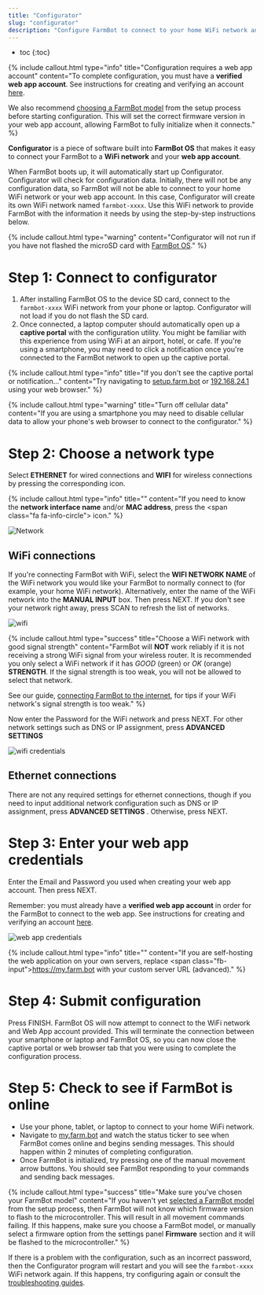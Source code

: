 ```yaml
---
title: "Configurator"
slug: "configurator"
description: "Configure FarmBot to connect to your home WiFi network and web app account"
---
```


* toc
{:toc}

{%
include callout.html
type="info"
title="Configuration requires a web app account"
content="To complete configuration, you must have a **verified web app account**. See instructions for creating and verifying an account [here](../../The-FarmBot-Web-App/the-farmbot-web-app/creating-an-account.md).

We also recommend [choosing a FarmBot model](../../FarmBot-Software/getting-started.md#farmbot-model) from the setup process before starting configuration. This will set the correct firmware version in your web app account, allowing FarmBot to fully initialize when it connects."
%}

**Configurator** is a piece of software built into **FarmBot OS** that makes it easy to connect your FarmBot to a **WiFi network** and your **web app account**.

When FarmBot boots up, it will automatically start up Configurator. Configurator will check for configuration data. Initially, there will not be any configuration data, so FarmBot will not be able to connect to your home WiFi network or your web app account. In this case, Configurator will create its own WiFi network named `farmbot-xxxx`. Use this WiFi network to provide FarmBot with the information it needs by using the step-by-step instructions below.

{%
include callout.html
type="warning"
content="Configurator will not run if you have not flashed the microSD card with [FarmBot OS](../farmbot-os.md)."
%}

# Step 1: Connect to configurator

1. After installing FarmBot OS to the device SD card, connect to the `farmbot-xxxx` WiFi network from your phone or laptop. Configurator will not load if you do not flash the SD card.
2. Once connected, a laptop computer should automatically open up a **captive portal** with the configuration utility. You might be familiar with this experience from using WiFi at an airport, hotel, or cafe. If you're using a smartphone, you may need to click a notification once you're connected to the FarmBot network to open up the captive portal.

{%
include callout.html
type="info"
title="If you don't see the captive portal or notification..."
content="Try navigating to [setup.farm.bot](http://setup.farm.bot) or [192.168.24.1](http://192.168.24.1) using your web browser."
%}

{%
include callout.html
type="warning"
title="Turn off cellular data"
content="If you are using a smartphone you may need to disable cellular data to allow your phone's web browser to connect to the configurator."
%}

# Step 2: Choose a network type

Select **ETHERNET** for wired connections and **WIFI** for wireless connections by pressing the corresponding icon.

{%
include callout.html
type="info"
title=""
content="If you need to know the **network interface name** and/or **MAC address**, press the <span class=\"fa fa-info-circle\"></span> icon."
%}

![Network](_images/network.png)

## WiFi connections

If you're connecting FarmBot with WiFi, select the **WIFI NETWORK NAME** of the WiFi network you would like your FarmBot to normally connect to (for example, your home WiFi network). Alternatively, enter the name of the WiFi network into the **MANUAL INPUT** box. Then press <span class="fb-button fb-green">NEXT</span>. If you don't see your network right away, press <span class="fb-button fb-green">SCAN</span> to refresh the list of networks.

![wifi](_images/wifi.png)

{%
include callout.html
type="success"
title="Choose a WiFi network with good signal strength"
content="FarmBot will **NOT** work reliably if it is not receiving a strong WiFi signal from your wireless router. It is recommended you only select a WiFi network if it has *GOOD* (green) or *OK* (orange) **STRENGTH**. If the signal strength is too weak, you will not be allowed to select that network.

See our guide, [connecting FarmBot to the internet](../../Extras/troubleshooting/connecting-farmbot-to-the-internet.md), for tips if your WiFi network's signal strength is too weak."
%}

Now enter the <span class="fb-input">Password</span> for the WiFi network and press <span class="fb-button fb-green">NEXT</span>. For other network settings such as DNS or IP assignment, press **ADVANCED SETTINGS** <i class='fa fa-caret-down'></i>

![wifi credentials](_images/wifi_credentials.png)

## Ethernet connections

There are not any required settings for ethernet connections, though if you need to input additional network configuration such as DNS or IP assignment, press **ADVANCED SETTINGS** <i class='fa fa-caret-down'></i>. Otherwise, press <span class="fb-button fb-green">NEXT</span>.

# Step 3: Enter your web app credentials
Enter the <span class="fb-input">Email</span> and <span class="fb-input">Password</span> you used when creating your web app account. Then press <span class="fb-button fb-green">NEXT</span>.

Remember: you must already have a **verified web app account** in order for the FarmBot to connect to the web app. See instructions for creating and verifying an account [here](../../The-FarmBot-Web-App/the-farmbot-web-app/creating-an-account.md).

![web app credentials](_images/web_app_credentials.png)

{%
include callout.html
type="info"
title=""
content="If you are self-hosting the web application on your own servers, replace <span class=\"fb-input\">https://my.farm.bot</span> with your custom server URL (advanced)."
%}

# Step 4: Submit configuration

Press <span class="fb-button fb-green">FINISH</span>. FarmBot OS will now attempt to connect to the WiFi network and Web App account provided. This will terminate the connection between your smartphone or laptop and FarmBot OS, so you can now close the captive portal or web browser tab that you were using to complete the configuration process.

# Step 5: Check to see if FarmBot is online

* Use your phone, tablet, or laptop to connect to your home WiFi network.
* Navigate to [my.farm.bot](https://my.farm.bot) and watch the status ticker to see when FarmBot comes online and begins sending messages. This should happen within 2 minutes of completing configuration.
* Once FarmBot is initialized, try pressing one of the manual movement arrow buttons. You should see FarmBot responding to your commands and sending back messages.

{%
include callout.html
type="success"
title="Make sure you've chosen your FarmBot model"
content="If you haven't yet [selected a FarmBot model](../../FarmBot-Software/getting-started.md#farmbot-model) from the setup process, then FarmBot will not know which firmware version to flash to the microcontroller. This will result in all movement commands failing. If this happens, make sure you choose a FarmBot model, or manually select a firmware option from the settings panel **Firmware** section and it will be flashed to the microcontroller."
%}

If there is a problem with the configuration, such as an incorrect password, then the Configurator program will restart and you will see the `farmbot-xxxx` WiFi network again. If this happens, try configuring again or consult the [troubleshooting guides](../../Extras/troubleshooting.md).
